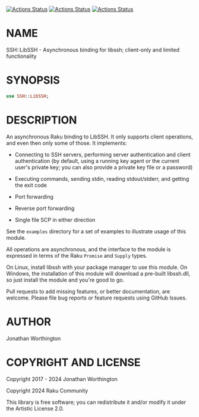 [![Actions Status](https://github.com/raku-community-modules/SSH-LibSSH/actions/workflows/linux.yml/badge.svg)](https://github.com/raku-community-modules/SSH-LibSSH/actions) [![Actions Status](https://github.com/raku-community-modules/SSH-LibSSH/actions/workflows/macos.yml/badge.svg)](https://github.com/raku-community-modules/SSH-LibSSH/actions) [![Actions Status](https://github.com/raku-community-modules/SSH-LibSSH/actions/workflows/windows.yml/badge.svg)](https://github.com/raku-community-modules/SSH-LibSSH/actions)

NAME
====

SSH::LibSSH - Asynchronous binding for libssh; client-only and limited functionality

SYNOPSIS
========

```raku
use SSH::LibSSH;
```

DESCRIPTION
===========

An asynchronous Raku binding to LibSSH. It only supports client operations, and even then only some of those. It implements:

  * Connecting to SSH servers, performing server authentication and client authentication (by default, using a running key agent or the current user's private key; you can also provide a private key file or a password)

  * Executing commands, sending stdin, reading stdout/stderr, and getting the exit code

  * Port forwarding

  * Reverse port forwarding

  * Single file SCP in either direction

See the `examples` directory for a set of examples to illustrate usage of this module.

All operations are asynchronous, and the interface to the module is expressed in terms of the Raku `Promise` and `Supply` types.

On Linux, install libssh with your package manager to use this module. On Windows, the installation of this module will download a pre-built libssh.dll, so just install the module and you're good to go.

Pull requests to add missing features, or better documentation, are welcome. Please file bug reports or feature requests using GitHub Issues.

AUTHOR
======

Jonathan Worthington

COPYRIGHT AND LICENSE
=====================

Copyright 2017 - 2024 Jonathan Worthington

Copyright 2024 Raku Community

This library is free software; you can redistribute it and/or modify it under the Artistic License 2.0.

